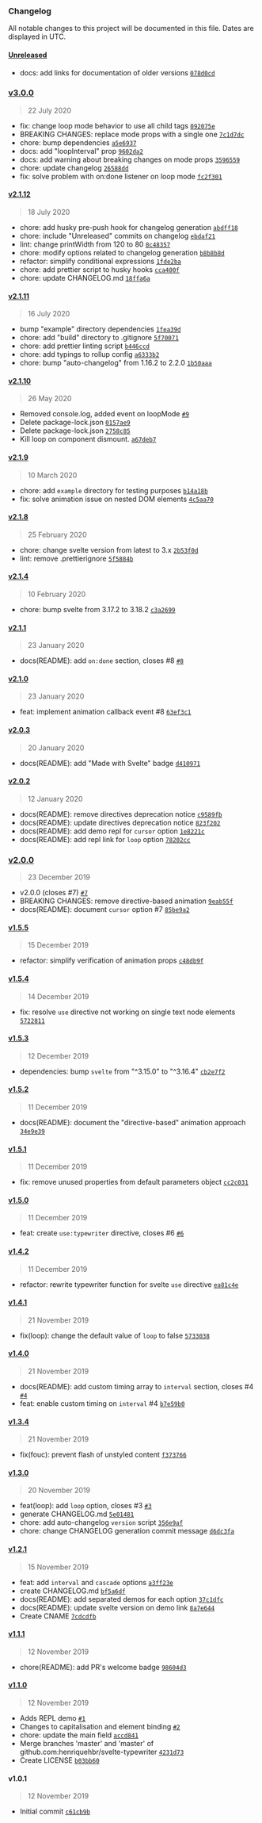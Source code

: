 ### Changelog

All notable changes to this project will be documented in this file. Dates are displayed in UTC.

#### [Unreleased](https://github.com/henriquehbr/svelte-typewriter/compare/v2.1.11...HEAD)

- docs: add links for documentation of older versions [`078d0cd`](https://github.com/henriquehbr/svelte-typewriter/commit/078d0cde9aea0094992d76f2b2fa0e11ebc58473)

### [v3.0.0](https://github.com/henriquehbr/svelte-typewriter/compare/v2.1.12...v3.0.0)

> 22 July 2020

- fix: change loop mode behavior to use all child tags [`092075e`](https://github.com/henriquehbr/svelte-typewriter/commit/092075ed658a91de657d37db388c5340f3a36211)
- BREAKING CHANGES: replace mode props with a single one [`7c1d7dc`](https://github.com/henriquehbr/svelte-typewriter/commit/7c1d7dc85e6a42527e97e703f2d44e57fe4b2d14)
- chore: bump dependencies [`a5e6937`](https://github.com/henriquehbr/svelte-typewriter/commit/a5e6937eb8ad5313c61c9c7b2abc7c5a3f1e3a1a)
- docs: add "loopInterval" prop [`9602da2`](https://github.com/henriquehbr/svelte-typewriter/commit/9602da26062a089cabad7239841138efa00afe91)
- docs: add warning about breaking changes on mode props [`3596559`](https://github.com/henriquehbr/svelte-typewriter/commit/35965591ac7c4b806f8eb4e6f0d02e038922d0d5)
- chore: update changelog [`26588dd`](https://github.com/henriquehbr/svelte-typewriter/commit/26588ddb276c8fde5a2bbc0406af1c27d44618ca)
- fix: solve problem with on:done listener on loop mode [`fc2f301`](https://github.com/henriquehbr/svelte-typewriter/commit/fc2f3012f39c2efca2df674e3949149d2f0f399f)

#### [v2.1.12](https://github.com/henriquehbr/svelte-typewriter/compare/v2.1.11...v2.1.12)

> 18 July 2020

- chore: add husky pre-push hook for changelog generation [`abdff18`](https://github.com/henriquehbr/svelte-typewriter/commit/abdff188ffc585936826c5377af7a25a48e81016)
- chore: include "Unreleased" commits on changelog [`ebdaf21`](https://github.com/henriquehbr/svelte-typewriter/commit/ebdaf21b60e52ca93fb6abe46438796a162b819d)
- lint: change printWidth from 120 to 80 [`8c48357`](https://github.com/henriquehbr/svelte-typewriter/commit/8c48357de785f241e14727dd5ba78153c3d5fe96)
- chore: modify options related to changelog generation [`b8b8b8d`](https://github.com/henriquehbr/svelte-typewriter/commit/b8b8b8dc2dcde7fa22b8780b12887d9aaa8b2ef6)
- refactor: simplify conditional expressions [`1fde2ba`](https://github.com/henriquehbr/svelte-typewriter/commit/1fde2ba8a5a3cfaf1c05f2cd9e972a493db8073d)
- chore: add prettier script to husky hooks [`cca400f`](https://github.com/henriquehbr/svelte-typewriter/commit/cca400fd867a281c9bfc1a89cc4d610faca38da8)
- chore: update CHANGELOG.md [`18ffa6a`](https://github.com/henriquehbr/svelte-typewriter/commit/18ffa6a19db96614cf4b8bf826090be426765b25)

#### [v2.1.11](https://github.com/henriquehbr/svelte-typewriter/compare/v2.1.10...v2.1.11)

> 16 July 2020

- bump "example" directory dependencies [`1fea39d`](https://github.com/henriquehbr/svelte-typewriter/commit/1fea39d7bb8b448e2dbf64eed901eb8e4e7ff86f)
- chore: add "build" directory to .gitignore [`5f70071`](https://github.com/henriquehbr/svelte-typewriter/commit/5f7007194f3404b4831fd3f1b1b74f218bfe1729)
- chore: add prettier linting script [`b446ccd`](https://github.com/henriquehbr/svelte-typewriter/commit/b446ccda7f2ad4a1874c47c2102afca9dbfbf1f0)
- chore: add typings to rollup config [`a6333b2`](https://github.com/henriquehbr/svelte-typewriter/commit/a6333b2ef6db3c1c954ba13e3767f35e82636049)
- chore: bump "auto-changelog" from 1.16.2 to 2.2.0 [`1b50aaa`](https://github.com/henriquehbr/svelte-typewriter/commit/1b50aaa760898cfe5e6828752b70347d2b1ca72a)

#### [v2.1.10](https://github.com/henriquehbr/svelte-typewriter/compare/v2.1.9...v2.1.10)

> 26 May 2020

- Removed console.log, added event on loopMode [`#9`](https://github.com/henriquehbr/svelte-typewriter/pull/9)
- Delete package-lock.json [`0157ae9`](https://github.com/henriquehbr/svelte-typewriter/commit/0157ae92e6c3d1204452e4eb55898594f070efef)
- Delete package-lock.json [`2758c85`](https://github.com/henriquehbr/svelte-typewriter/commit/2758c85f114ac7dc2409e96a942782987b9d1da2)
- Kill loop on component dismount. [`a67deb7`](https://github.com/henriquehbr/svelte-typewriter/commit/a67deb7d4b671d18366bc414ed80037a22d970a2)

#### [v2.1.9](https://github.com/henriquehbr/svelte-typewriter/compare/v2.1.8...v2.1.9)

> 10 March 2020

- chore: add `example` directory for testing purposes [`b14a18b`](https://github.com/henriquehbr/svelte-typewriter/commit/b14a18b3b9d2fefeb7a30f975e91487327c03122)
- fix: solve animation issue on nested DOM elements [`4c5aa70`](https://github.com/henriquehbr/svelte-typewriter/commit/4c5aa7041974a4eafe794b1f4ff86e50b9937769)

#### [v2.1.8](https://github.com/henriquehbr/svelte-typewriter/compare/v2.1.4...v2.1.8)

> 25 February 2020

- chore: change svelte version from latest to 3.x [`2b53f0d`](https://github.com/henriquehbr/svelte-typewriter/commit/2b53f0d8aacd7546ef41df7125ca460606606195)
- lint: remove .prettierignore [`5f5884b`](https://github.com/henriquehbr/svelte-typewriter/commit/5f5884b5be79aafe5cf1caa90d04e3324eeba5ff)

#### [v2.1.4](https://github.com/henriquehbr/svelte-typewriter/compare/v2.1.1...v2.1.4)

> 10 February 2020

- chore: bump svelte from 3.17.2 to 3.18.2 [`c3a2699`](https://github.com/henriquehbr/svelte-typewriter/commit/c3a26996ec8843d1e157690c17f995ac9ff994ae)

#### [v2.1.1](https://github.com/henriquehbr/svelte-typewriter/compare/v2.1.0...v2.1.1)

> 23 January 2020

- docs(README): add `on:done` section, closes #8 [`#8`](https://github.com/henriquehbr/svelte-typewriter/issues/8)

#### [v2.1.0](https://github.com/henriquehbr/svelte-typewriter/compare/v2.0.3...v2.1.0)

> 23 January 2020

- feat: implement animation callback event #8 [`63ef3c1`](https://github.com/henriquehbr/svelte-typewriter/commit/63ef3c164b636f36589caa51a29508f30b1cbde2)

#### [v2.0.3](https://github.com/henriquehbr/svelte-typewriter/compare/v2.0.2...v2.0.3)

> 20 January 2020

- docs(README): add "Made with Svelte" badge [`d410971`](https://github.com/henriquehbr/svelte-typewriter/commit/d4109715c29a62035b0952258d0e83c4385eb219)

#### [v2.0.2](https://github.com/henriquehbr/svelte-typewriter/compare/v2.0.0...v2.0.2)

> 12 January 2020

- docs(README): remove directives deprecation notice [`c9589fb`](https://github.com/henriquehbr/svelte-typewriter/commit/c9589fbe88ba66a80e549447aa1055341dddc1da)
- docs(README): update directives deprecation notice [`823f202`](https://github.com/henriquehbr/svelte-typewriter/commit/823f202146eb215c06ce94873cc879694a9dc72e)
- docs(README): add demo repl for `cursor` option [`1e8221c`](https://github.com/henriquehbr/svelte-typewriter/commit/1e8221c729db97b88e9d9e88b7c93b5a9371f6e0)
- docs(README): add repl link for `loop` option [`78202cc`](https://github.com/henriquehbr/svelte-typewriter/commit/78202cce1659f85843f7b6e1f15a9041e65aedcf)

### [v2.0.0](https://github.com/henriquehbr/svelte-typewriter/compare/v1.5.5...v2.0.0)

> 23 December 2019

- v2.0.0 (closes #7) [`#7`](https://github.com/henriquehbr/svelte-typewriter/issues/7)
- BREAKING CHANGES: remove directive-based animation [`9eab55f`](https://github.com/henriquehbr/svelte-typewriter/commit/9eab55f1800856b47a78fa8afae6e8147e5a8a07)
- docs(README): document `cursor` option #7 [`85be9a2`](https://github.com/henriquehbr/svelte-typewriter/commit/85be9a2932d4fd9756b1c6b4b321ad94a1032005)

#### [v1.5.5](https://github.com/henriquehbr/svelte-typewriter/compare/v1.5.4...v1.5.5)

> 15 December 2019

- refactor: simplify verification of animation props [`c48db9f`](https://github.com/henriquehbr/svelte-typewriter/commit/c48db9f86c1fab6b2cfe217dab1bf6f8b0b46b56)

#### [v1.5.4](https://github.com/henriquehbr/svelte-typewriter/compare/v1.5.3...v1.5.4)

> 14 December 2019

- fix: resolve `use` directive not working on single text node elements [`5722811`](https://github.com/henriquehbr/svelte-typewriter/commit/572281123b1c2f6066d877d2c07e992fba19dd1e)

#### [v1.5.3](https://github.com/henriquehbr/svelte-typewriter/compare/v1.5.2...v1.5.3)

> 12 December 2019

- dependencies: bump `svelte` from "^3.15.0" to "^3.16.4" [`cb2e7f2`](https://github.com/henriquehbr/svelte-typewriter/commit/cb2e7f2c2a37419f8b6560c8ecd61d19b55b0676)

#### [v1.5.2](https://github.com/henriquehbr/svelte-typewriter/compare/v1.5.1...v1.5.2)

> 11 December 2019

- docs(README): document the "directive-based" animation approach [`34e9e39`](https://github.com/henriquehbr/svelte-typewriter/commit/34e9e398f283859feb55081c442873c7d9f3e35e)

#### [v1.5.1](https://github.com/henriquehbr/svelte-typewriter/compare/v1.5.0...v1.5.1)

> 11 December 2019

- fix: remove unused properties from default parameters object [`cc2c031`](https://github.com/henriquehbr/svelte-typewriter/commit/cc2c03172f72c0a29e33620a953d5ace524f3555)

#### [v1.5.0](https://github.com/henriquehbr/svelte-typewriter/compare/v1.4.2...v1.5.0)

> 11 December 2019

- feat: create `use:typewriter` directive, closes #6 [`#6`](https://github.com/henriquehbr/svelte-typewriter/issues/6)

#### [v1.4.2](https://github.com/henriquehbr/svelte-typewriter/compare/v1.4.1...v1.4.2)

> 11 December 2019

- refactor: rewrite typewriter function for svelte `use` directive [`ea81c4e`](https://github.com/henriquehbr/svelte-typewriter/commit/ea81c4e2c6489ed15b2e4d85a3f46eb630b622c7)

#### [v1.4.1](https://github.com/henriquehbr/svelte-typewriter/compare/v1.4.0...v1.4.1)

> 21 November 2019

- fix(loop): change the default value of `loop` to false [`5733038`](https://github.com/henriquehbr/svelte-typewriter/commit/5733038d8d58c65bf7a1c477444dddb4a274514f)

#### [v1.4.0](https://github.com/henriquehbr/svelte-typewriter/compare/v1.3.4...v1.4.0)

> 21 November 2019

- docs(README): add custom timing array to `interval` section, closes #4 [`#4`](https://github.com/henriquehbr/svelte-typewriter/issues/4)
- feat: enable custom timing on `interval` #4 [`b7e59b0`](https://github.com/henriquehbr/svelte-typewriter/commit/b7e59b04a1224c5585f69a2a5818c929ab1534fb)

#### [v1.3.4](https://github.com/henriquehbr/svelte-typewriter/compare/v1.3.0...v1.3.4)

> 21 November 2019

- fix(fouc): prevent flash of unstyled content [`f373766`](https://github.com/henriquehbr/svelte-typewriter/commit/f37376623ed7a37779df40076e7f7699908570c0)

#### [v1.3.0](https://github.com/henriquehbr/svelte-typewriter/compare/v1.2.1...v1.3.0)

> 20 November 2019

- feat(loop): add `loop` option, closes #3 [`#3`](https://github.com/henriquehbr/svelte-typewriter/issues/3)
- generate CHANGELOG.md [`5e01481`](https://github.com/henriquehbr/svelte-typewriter/commit/5e014817e84ab476e3f2450159ec29d5d52054f7)
- chore: add auto-changelog `version` script [`356e9af`](https://github.com/henriquehbr/svelte-typewriter/commit/356e9af9585ef091255ed8b7940e7c2a6b7aee2b)
- chore: change CHANGELOG generation commit message [`d6dc3fa`](https://github.com/henriquehbr/svelte-typewriter/commit/d6dc3fa8fe5a20d2f3f8104685e23c348dc7bcbc)

#### [v1.2.1](https://github.com/henriquehbr/svelte-typewriter/compare/v1.1.1...v1.2.1)

> 15 November 2019

- feat: add `interval` and `cascade` options [`a3ff23e`](https://github.com/henriquehbr/svelte-typewriter/commit/a3ff23e0060c2b3db338c718b7f6e09f5aecdad2)
- create CHANGELOG.md [`bf5a6df`](https://github.com/henriquehbr/svelte-typewriter/commit/bf5a6dfeb024acfbbee62b50358b945d98f93e62)
- docs(README): add separated demos for each option [`37c1dfc`](https://github.com/henriquehbr/svelte-typewriter/commit/37c1dfc4029820403eb75996802e2d3c1a65cb28)
- docs(README): update svelte version on demo link [`8a7e644`](https://github.com/henriquehbr/svelte-typewriter/commit/8a7e644aa16b3b366b1920c4e29d8e323aec62ec)
- Create CNAME [`7cdcdfb`](https://github.com/henriquehbr/svelte-typewriter/commit/7cdcdfbe5604d4164386a215e2c36486c5cc121f)

#### [v1.1.1](https://github.com/henriquehbr/svelte-typewriter/compare/v1.1.0...v1.1.1)

> 12 November 2019

- chore(README): add PR's welcome badge [`98604d3`](https://github.com/henriquehbr/svelte-typewriter/commit/98604d3da4f80bdb0fba8986c236d7bcff17d6d4)

#### [v1.1.0](https://github.com/henriquehbr/svelte-typewriter/compare/v1.0.1...v1.1.0)

> 12 November 2019

- Adds REPL demo [`#1`](https://github.com/henriquehbr/svelte-typewriter/pull/1)
- Changes to capitalisation and element binding [`#2`](https://github.com/henriquehbr/svelte-typewriter/pull/2)
- chore: update the main field [`accd841`](https://github.com/henriquehbr/svelte-typewriter/commit/accd84140ce9864c459be38e89a304cf03cda2e6)
- Merge branches 'master' and 'master' of github.com:henriquehbr/svelte-typewriter [`4231d73`](https://github.com/henriquehbr/svelte-typewriter/commit/4231d7305ec10dd2d11de71ce3d2e044b587c55a)
- Create LICENSE [`b03bb60`](https://github.com/henriquehbr/svelte-typewriter/commit/b03bb60f4197aa02f9a5a722339d89f59f7d0a22)

#### v1.0.1

> 12 November 2019

- Initial commit [`c61cb9b`](https://github.com/henriquehbr/svelte-typewriter/commit/c61cb9b0d74dc0ab70dad80e682bccec46129d48)
